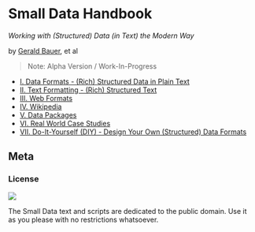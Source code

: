 

# Small Data Handbook

_Working with (Structured) Data (in Text) the Modern Way_

by [Gerald Bauer](https://github.com/geraldb), et al

> Note: Alpha Version / Work-In-Progress

- [I.   Data Formats - (Rich) Structured Data in Plain Text](01__Data_formats)
- [II.  Text Formatting - (Rich) Structured Text](02__Text_formatting)
- [III. Web Formats](03__Web_formats)
- [IV.  Wikipedia](04__Wikipedia)
- [V.   Data Packages](05__Data_packages)
- [VI.  Real World Case Studies](06__Case_studies)
- [VII. Do-It-Yourself (DIY) - Design Your Own (Structured) Data Formats](07_Design)




## Meta

### License

![](https://publicdomainworks.github.io/buttons/zero88x31.png)

The Small Data text and scripts are dedicated to the public domain.
Use it as you please with no restrictions whatsoever.
